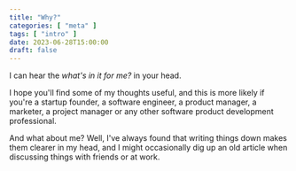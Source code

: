 ```yaml
---
title: "Why?"
categories: [ "meta" ]
tags: [ "intro" ]
date: 2023-06-28T15:00:00
draft: false
---
```


I can hear the _what's in it for me?_ in your head.

I hope you'll find some of my thoughts useful, and this is more likely if you're a startup founder, a software engineer, a product manager, a marketer, a project manager or any other software product development professional.

And what about me? Well, I've always found that writing things down makes them clearer in my head, and I might occasionally dig up an old article when discussing things with friends or at work.
